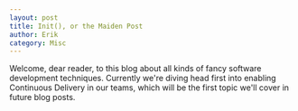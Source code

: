 ```yaml
---
layout: post
title: Init(), or the Maiden Post
author: Erik
category: Misc
---
```


Welcome, dear reader, to this blog about all kinds of fancy software development techniques. Currently we're diving head first into enabling Continuous Delivery in our teams, which will be the first topic we'll cover in future blog posts. 
